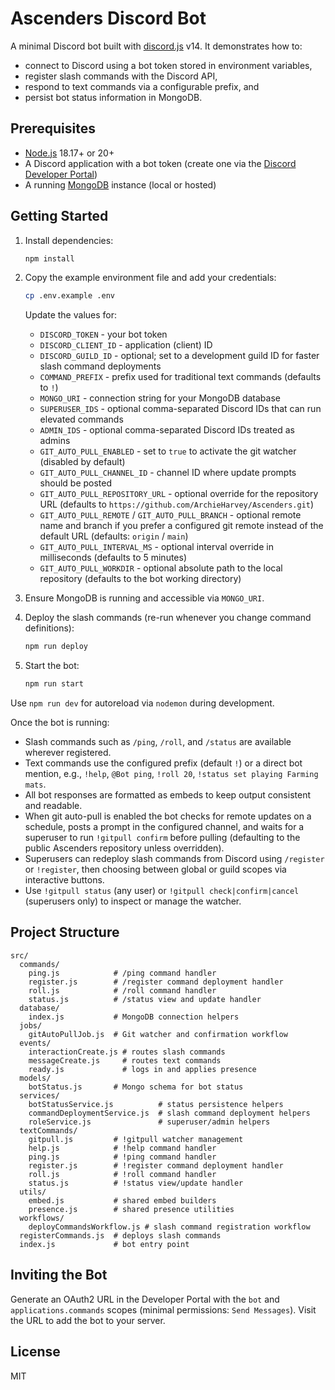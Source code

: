 # Ascenders Discord Bot

A minimal Discord bot built with [discord.js](https://discord.js.org/) v14. It demonstrates how to:

- connect to Discord using a bot token stored in environment variables,
- register slash commands with the Discord API,
- respond to text commands via a configurable prefix, and
- persist bot status information in MongoDB.

## Prerequisites

- [Node.js](https://nodejs.org/) 18.17+ or 20+
- A Discord application with a bot token (create one via the [Discord Developer Portal](https://discord.com/developers/applications))
- A running [MongoDB](https://www.mongodb.com/) instance (local or hosted)

## Getting Started

1. Install dependencies:
   ```bash
   npm install
   ```

2. Copy the example environment file and add your credentials:
   ```bash
   cp .env.example .env
   ```
   Update the values for:
   - `DISCORD_TOKEN` - your bot token
   - `DISCORD_CLIENT_ID` - application (client) ID
   - `DISCORD_GUILD_ID` - optional; set to a development guild ID for faster slash command deployments
   - `COMMAND_PREFIX` - prefix used for traditional text commands (defaults to `!`)
   - `MONGO_URI` - connection string for your MongoDB database
   - `SUPERUSER_IDS` - optional comma-separated Discord IDs that can run elevated commands
   - `ADMIN_IDS` - optional comma-separated Discord IDs treated as admins
   - `GIT_AUTO_PULL_ENABLED` - set to `true` to activate the git watcher (disabled by default)
   - `GIT_AUTO_PULL_CHANNEL_ID` - channel ID where update prompts should be posted
   - `GIT_AUTO_PULL_REPOSITORY_URL` - optional override for the repository URL (defaults to `https://github.com/ArchieHarvey/Ascenders.git`)
   - `GIT_AUTO_PULL_REMOTE` / `GIT_AUTO_PULL_BRANCH` - optional remote name and branch if you prefer a configured git remote instead of the default URL (defaults: `origin` / `main`)
   - `GIT_AUTO_PULL_INTERVAL_MS` - optional interval override in milliseconds (defaults to 5 minutes)
   - `GIT_AUTO_PULL_WORKDIR` - optional absolute path to the local repository (defaults to the bot working directory)

3. Ensure MongoDB is running and accessible via `MONGO_URI`.

4. Deploy the slash commands (re-run whenever you change command definitions):
   ```bash
   npm run deploy
   ```

5. Start the bot:
   ```bash
   npm run start
   ```

Use `npm run dev` for autoreload via `nodemon` during development.

Once the bot is running:

- Slash commands such as `/ping`, `/roll`, and `/status` are available wherever registered.
- Text commands use the configured prefix (default `!`) or a direct bot mention, e.g., `!help`, `@Bot ping`, `!roll 20`, `!status set playing Farming mats`.
- All bot responses are formatted as embeds to keep output consistent and readable.
- When git auto-pull is enabled the bot checks for remote updates on a schedule, posts a prompt in the configured channel, and waits for a superuser to run `!gitpull confirm` before pulling (defaulting to the public Ascenders repository unless overridden).
- Superusers can redeploy slash commands from Discord using `/register` or `!register`, then choosing between global or guild scopes via interactive buttons.
- Use `!gitpull status` (any user) or `!gitpull check|confirm|cancel` (superusers only) to inspect or manage the watcher.

## Project Structure

```
src/
  commands/
    ping.js            # /ping command handler
    register.js        # /register command deployment handler
    roll.js            # /roll command handler
    status.js          # /status view and update handler
  database/
    index.js           # MongoDB connection helpers
  jobs/
    gitAutoPullJob.js  # Git watcher and confirmation workflow
  events/
    interactionCreate.js # routes slash commands
    messageCreate.js     # routes text commands
    ready.js             # logs in and applies presence
  models/
    botStatus.js       # Mongo schema for bot status
  services/
    botStatusService.js          # status persistence helpers
    commandDeploymentService.js  # slash command deployment helpers
    roleService.js               # superuser/admin helpers
  textCommands/
    gitpull.js         # !gitpull watcher management
    help.js            # !help command handler
    ping.js            # !ping command handler
    register.js        # !register command deployment handler
    roll.js            # !roll command handler
    status.js          # !status view/update handler
  utils/
    embed.js           # shared embed builders
    presence.js        # shared presence utilities
  workflows/
    deployCommandsWorkflow.js # slash command registration workflow
  registerCommands.js  # deploys slash commands
  index.js             # bot entry point
```

## Inviting the Bot

Generate an OAuth2 URL in the Developer Portal with the `bot` and `applications.commands` scopes (minimal permissions: `Send Messages`). Visit the URL to add the bot to your server.

## License

MIT
